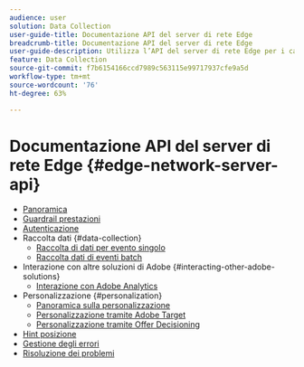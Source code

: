 ```yaml
---
audience: user
solution: Data Collection
user-guide-title: Documentazione API del server di rete Edge
breadcrumb-title: Documentazione API del server di rete Edge
user-guide-description: Utilizza l’API del server di rete Edge per i casi d’uso di raccolta dati, personalizzazione, pubblicità e marketing con i servizi Experience Cloud o Experience Platform Edge.
feature: Data Collection
source-git-commit: f7b6154166ccd7989c563115e99717937cfe9a5d
workflow-type: tm+mt
source-wordcount: '76'
ht-degree: 63%

---
```



# Documentazione API del server di rete Edge {#edge-network-server-api}

* [Panoramica](overview.md)
* [Guardrail prestazioni](guardrails.md)
* [Autenticazione](authentication.md)
* Raccolta dati {#data-collection}
   * [Raccolta di dati per evento singolo](interactive-data-collection.md)
   * [Raccolta dati di eventi batch](non-interactive-data-collection.md)
* Interazione con altre soluzioni di Adobe {#interacting-other-adobe-solutions}
   * [Interazione con Adobe Analytics](interacting-adobe-analytics.md)
* Personalizzazione {#personalization}
   * [Panoramica sulla personalizzazione](personalization-overview.md)
   * [Personalizzazione tramite Adobe Target](personalization-target.md)
   * [Personalizzazione tramite Offer Decisioning](personalization-offer-decisioning.md)
* [Hint posizione](location-hints.md)
* [Gestione degli errori](error-handling.md)
* [Risoluzione dei problemi](troubleshooting.md)